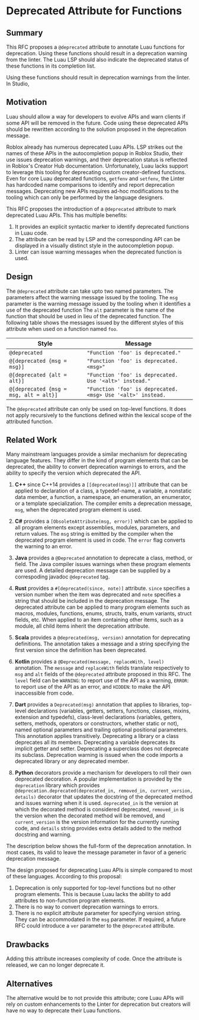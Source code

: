 # Deprecated Attribute for Functions

## Summary

This RFC proposes a `@deprecated` attribute to annotate Luau functions for deprecation. Using these functions should result in a deprecation warning from the linter. The Luau LSP should also indicate the deprecated status of these functions in its completion list. 

Using these functions should result in deprecation warnings from the linter. In Studio, 

## Motivation

Luau should allow a way for developers to evolve APIs and warn clients if some API will be removed in the future. Code using these deprecated APIs should be rewritten according to the solution proposed in the deprecation message.

Roblox already has numerous deprecated Luau APIs. LSP strikes out the names of these APIs in the autocompletion popup in Roblox Studio, their use issues deprecation warnings, and their deprecation status is reflected in Roblox's Creator Hub documentation. Unfortunately, Luau lacks support to leverage this tooling for deprecating custom creator-defined functions. Even for core Luau deprecated functions, `getfenv` and `setfenv`, the Linter has hardcoded name comparisons to identify and report deprecation messages. Deprecating new APIs requires ad-hoc modifications to the tooling which can only be performed by the language designers.

This RFC proposes the introduction of a `@deprecated` attribute to mark deprecated Luau APIs. This has multiple benefits:
1. It provides an explicit syntactic marker to identify deprecated functions in Luau code.
2. The attribute can be read by LSP and the corresponding API can be displayed in a visually distinct style in the autocompletion popup.
3. Linter can issue warning messages when the deprecated function is used.

## Design

The `@deprecated` attribute can take upto two named parameters. The parameters affect the warning message issued by the tooling. The `msg` parameter is the warning message issued by the tooling when it identifies a use of the deprecated function The `alt` parameter is the name of the function that should be used in lieu of the deprecated function. The following table shows the messages issued by the different styles of this attribute when used on a function named `foo`.

| Style                                  | Message                                                                |
| -------------------------------------- | -----------------------------------------------------------------------|
| `@deprecated`                          | `"Function 'foo' is deprecated."`                                      |
| `@[deprecated {msg = msg}]`            | `"Function 'foo' is deprecated. <msg>"`                                |
| `@[deprecated {alt = alt}]`            | `"Function 'foo' is deprecated. Use '<alt>' instead."`                 |
| `@[deprecated {msg = msg, alt = alt}]` | `"Function 'foo' is deprecated. <msg> Use '<alt>' instead.`            |

The `@deprecated` attribute can only be used on top-level functions. It does not apply recursively to the functions defined within the lexical scope of the attributed function.

## Related Work

Many mainstream languages provide a similar mechanism for deprecating language features. They differ in the kind of program elements that can be deprecated, the ability to convert deprecation warnings to errors, and the ability to specify the version which deprecated the API. 

1. **C++** since C++14 provides a `[[deprecated(msg)]]` attribute that can be applied to declaration of a class, a typedef-name, a variable, a nonstatic data member, a function, a namespace, an enumeration, an enumerator, or a template specialization. The compiler emits a deprecation message, `msg`, when the deprecated program element is used.

2. **C#** provides a `[ObsoleteAttribute(msg, error)]` which can be applied to all program elements except assemblies, modules, parameters, and return values. The `msg` string is emitted by the compiler when the deprecated program element is used in code. The `error` flag converts the warning to an error.

3. **Java** provides a `@Deprecated` annotation to deprecate a class, method, or field. The Java compiler issues warnings when these program elements are used. A detailed deprecation message can be supplied by a correspoding javadoc `@deprecated` tag.

4. **Rust** provides a `#[deprecated(since, note)]` attribute. `since` specifies a version number when the item was deprecated and `note` specifies a string that should be included in the deprecation message. The deprecated attribute can be applied to many program elements such as macros, modules, functions, enums, structs, traits, enum variants, struct fields, etc. When applied to an item containing other items, such as a module, all child items inherit the deprecation attribute.

5. **Scala** provides a `@deprecated(msg, version)` annotation for deprecating definitions. The annotation takes a message and a string specifying the first version since the definition has been deprecated.

6. **Kotlin** provides a `@Deprecated(message, replaceWith, level)` annotation. The `message` and `replaceWith` fields translate respectively to `msg` and `alt` fields of the `@deprecated` attribute proposed in this RFC. The `level` field can be `WARNING`: to report use of the API as a warning, `ERROR`: to report use of the API as an error, and `HIDDEN`: to make the API inaccessible from code.

7. **Dart** provides a `Deprecated(msg)` annotation that applies to libraries, top-level declarations (variables, getters, setters, functions, classes, mixins, extension and typedefs), class-level declarations (variables, getters, setters, methods, operators or constructors, whether static or not), named optional parameters and trailing optional positional parameters. This annotation applies transitively. Deprecating a library or a class deprecates all its members. Deprecating a variable deprecates its implicit getter and setter. Deprecating a superclass does not deprecate its subclass. Deprecation warning is issued when the code imports a deprecated library or any deprecated member.

8. **Python** decorators provide a mechanism for developers to roll their own deprecated decoration. A popular implementation is provided by the `deprecation` library which provides `@deprecation.deprecated(deprecated_in, removed_in, current_version, details)` decorator that updates the docstring of the deprecated method and issues warning when it is used. `deprecated_in` is the version at which the decorated method is considered deprecated, `removed_in` is the version when the decorated method will be removed, and `current_version` is the version information for the currently running code, and `details` string provides extra details added to the method docstring and warning.

The description below shows the full-form of the deprecation annotation. In most cases, its valid to leave the message parameter in favor of a generic deprecation message.

The design proposed for deprecating Luau APIs is simple compared to most of these languages. According to this proposal: 
1. Deprecation is only supported for top-level functions but no other program elements. This is because Luau lacks the ability to add attributes to non-function program elements. 
2. There is no way to convert deprecation warnings to errors. 
3. There is no explicit attribute parameter for specifying version string. They can be accommodated in the `msg` parameter. If required, a future RFC could introduce a `ver` parameter to the `@deprecated` attribute. 

## Drawbacks

Adding this attribute increases complexity of code. Once the attribute is released, we can no longer deprecate it.

## Alternatives

The alternative would be to not provide this attribute; core Luau APIs will rely on custom enhancements to the Linter for deprecation but creators will have no way to deprecate their Luau functions.